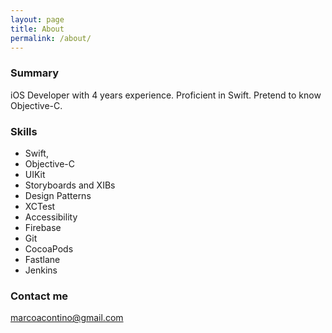 ```yaml
---
layout: page
title: About
permalink: /about/
---
```


### Summary

iOS Developer with 4 years experience. Proficient in Swift. Pretend to know Objective-C.

### Skills

* Swift, 
* Objective-C
* UIKit
* Storyboards and XIBs
* Design Patterns
* XCTest
* Accessibility
* Firebase
* Git
* CocoaPods
* Fastlane
* Jenkins

### Contact me

[marcoacontino@gmail.com](mailto:marcoacontino@gmail.com)
